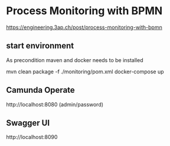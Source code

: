 # Process Monitoring with BPMN
https://engineering.3ap.ch/post/process-monitoring-with-bpmn

## start environment

As precondition maven and docker needs to be installed

mvn clean package -f ./monitoring/pom.xml
docker-compose up

## Camunda Operate
http://localhost:8080 (admin/password)

## Swagger UI
http://localhost:8090
